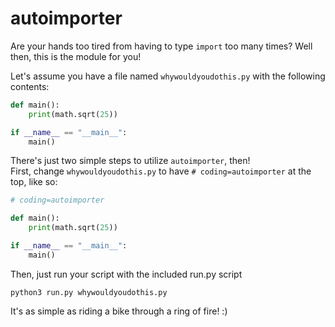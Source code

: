 # autoimporter

Are your hands too tired from having to type `import` too many times? Well
then, this is the module for you!

Let's assume you have a file named `whywouldyoudothis.py` with the following
contents:

```python
def main():
    print(math.sqrt(25))

if __name__ == "__main__":
    main()
```

There's just two simple steps to utilize `autoimporter`, then!  
First, change `whywouldyoudothis.py` to have `# coding=autoimporter` at the
top, like so:

```python
# coding=autoimporter

def main():
    print(math.sqrt(25))

if __name__ == "__main__":
    main()
```

Then, just run your script with the included run.py script

```shell
python3 run.py whywouldyoudothis.py
```

It's as simple as riding a bike through a ring of fire! :)
